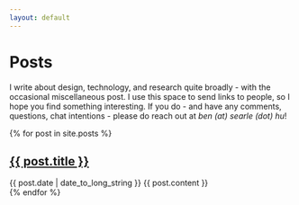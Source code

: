 ```yaml
---
layout: default
---
```


# Posts

I write about design, technology, and research quite broadly - with the occasional miscellaneous post. I use this space to send links to people, so I hope you find something interesting. If you do - and have any comments, questions, chat intentions - please do reach out at *ben (at) searle (dot) hu*!

{% for post in site.posts %}
  <article>
    <h2>
      <a href="{{ post.url }}">
        {{ post.title }}
      </a>
    </h2>
    <time datetime="{{ post.date | date: "%Y-%m-%d" }}">{{ post.date | date_to_long_string }}</time>
    {{ post.content }}
  </article>
{% endfor %}
